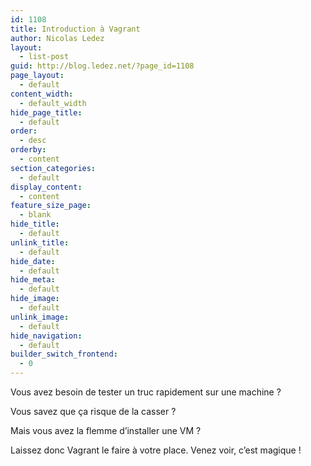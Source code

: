 ```yaml
---
id: 1108
title: Introduction à Vagrant
author: Nicolas Ledez
layout:
  - list-post
guid: http://blog.ledez.net/?page_id=1108
page_layout:
  - default
content_width:
  - default_width
hide_page_title:
  - default
order:
  - desc
orderby:
  - content
section_categories:
  - default
display_content:
  - content
feature_size_page:
  - blank
hide_title:
  - default
unlink_title:
  - default
hide_date:
  - default
hide_meta:
  - default
hide_image:
  - default
unlink_image:
  - default
hide_navigation:
  - default
builder_switch_frontend:
  - 0
---
```

Vous avez besoin de tester un truc rapidement sur une machine ?

Vous savez que ça risque de la casser ?

Mais vous avez la flemme d&rsquo;installer une VM ?

Laissez donc Vagrant le faire à votre place. Venez voir, c&rsquo;est magique !
